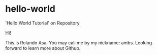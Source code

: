# hello-world
'Hello World Tutorial' on Repository

Hi!

This is Rolando Asa.
You may call me by my nickname: ambs.
Looking forward to learn more about Github.
